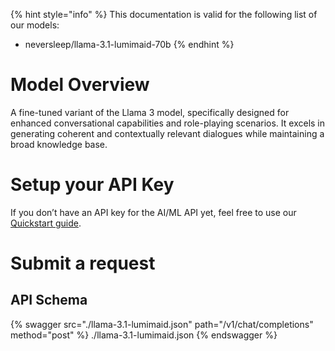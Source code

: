 [#references:start]: <> ({ "template": "openapi" })
{% hint style="info" %}
This documentation is valid for the following list of our models:
* neversleep/llama-3.1-lumimaid-70b
{% endhint %}

# Model Overview
A fine-tuned variant of the Llama 3 model, specifically designed for enhanced conversational capabilities and role-playing scenarios. It excels in generating coherent and contextually relevant dialogues while maintaining a broad knowledge base.

# Setup your API Key
If you don’t have an API key for the AI/ML API yet, feel free to use our [Quickstart guide](https://docs.aimlapi.com/quickstart/setting-up).

# Submit a request
## API Schema
{% swagger src="./llama-3.1-lumimaid.json" path="/v1/chat/completions" method="post" %}
./llama-3.1-lumimaid.json
{% endswagger %}


[#references:end]: <> ({})